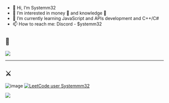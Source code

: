 - 👋 Hi, I’m Systemm32
- 👀 I’m interested in money 💸 and knowledge 🧠
- 🌱 I’m currently learning JavaScript and APIs development and C++/C#
- 📫 How to reach me: Discord - $ystemm32
## 🧠
![](https://img.shields.io/badge/Code-JavaScript-informational?style=flat&logo=javascript&logoColor=white&color=blue)
<hr>

## ⚔

![image](https://www.codewars.com/users/Systemm32/badges/large)
[![LeetCode user Systemmm32](https://img.shields.io/badge/dynamic/json?style=for-the-badge&labelColor=black&color=%23ffa116&label=LEETCODE%20PROBLEMS&query=solvedOverTotal&url=https%3A%2F%2Fleetcode-badge.vercel.app%2Fapi%2Fusers%2FSystemmm32&logo=leetcode&logoColor=yellow)](https://leetcode.com/Systemmm32/)

<p align="left">
  <img src="https://capsule-render.vercel.app/api?type=waving&color=gradient&height=100&section=footer"/>
</p>
